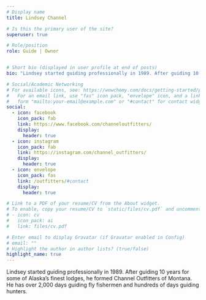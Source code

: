 ```yaml
---
# Display name
title: Lindsey Channel

# Is this the primary user of the site?
superuser: true

# Role/position
role: Guide | Owner


# Short bio (displayed in user profile at end of posts)
bio: "Lindsey started guiding professionally in 1989. After guiding 10 years for some of Alaska’s finest lodges, he formed Channel Outfitters of Montana. He has over 2,000 days guiding fly fishermen and hundreds of days guiding hunters."

# Social/Academic Networking
# For available icons, see: https://wowchemy.com/docs/getting-started/page-builder/#icons
#   For an email link, use "fas" icon pack, "envelope" icon, and a link in the
#   form "mailto:your-email@example.com" or "#contact" for contact widget.
social:
  - icon: facebook
    icon_pack: fab
    link: https://www.facebook.com/channeloutfitters/
    display:
      header: true
  - icon: instagram
    icon_pack: fab
    link: https://instagram.com/channel_outfitters/
    display:
      header: true
  - icon: envelope
    icon_pack: fas
    link: /outfitters/#contact
    display:
      header: true

# Link to a PDF of your resume/CV from the About widget.
# To enable, copy your resume/CV to `static/files/cv.pdf` and uncomment the lines below.
# - icon: cv
#   icon_pack: ai
#   link: files/cv.pdf

# Enter email to display Gravatar (if Gravatar enabled in Config)
# email: ""
# Highlight the author in author lists? (true/false)
highlight_name: true
---
```


Lindsey started guiding professionally in 1989. After guiding 10 years for some of Alaska’s finest lodges, he formed Channel Outfitters of Montana. He has over 2,000 days guiding fly fishermen and hundreds of days guiding hunters.